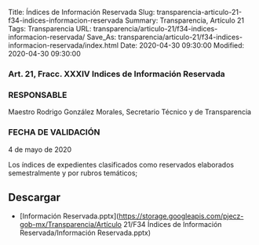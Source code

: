 Title: Índices de Información Reservada
Slug: transparencia-articulo-21-f34-indices-informacion-reservada
Summary: Transparencia, Artículo 21
Tags: Transparencia
URL: transparencia/articulo-21/f34-indices-informacion-reservada/
Save_As: transparencia/articulo-21/f34-indices-informacion-reservada/index.html
Date: 2020-04-30 09:30:00
Modified: 2020-04-30 09:30:00


### Art. 21, Fracc. XXXIV Indices de Información Reservada

### RESPONSABLE

Maestro Rodrigo González Morales, Secretario Técnico y de Transparencia

### FECHA DE VALIDACIÓN

4 de mayo de 2020

Los índices de expedientes clasificados como reservados elaborados semestralmente y por rubros temáticos;


## Descargar


* [Información Reservada.pptx](https://storage.googleapis.com/pjecz-gob-mx/Transparencia/Artículo 21/F34 Índices de Información Reservada/Información Reservada.pptx)


